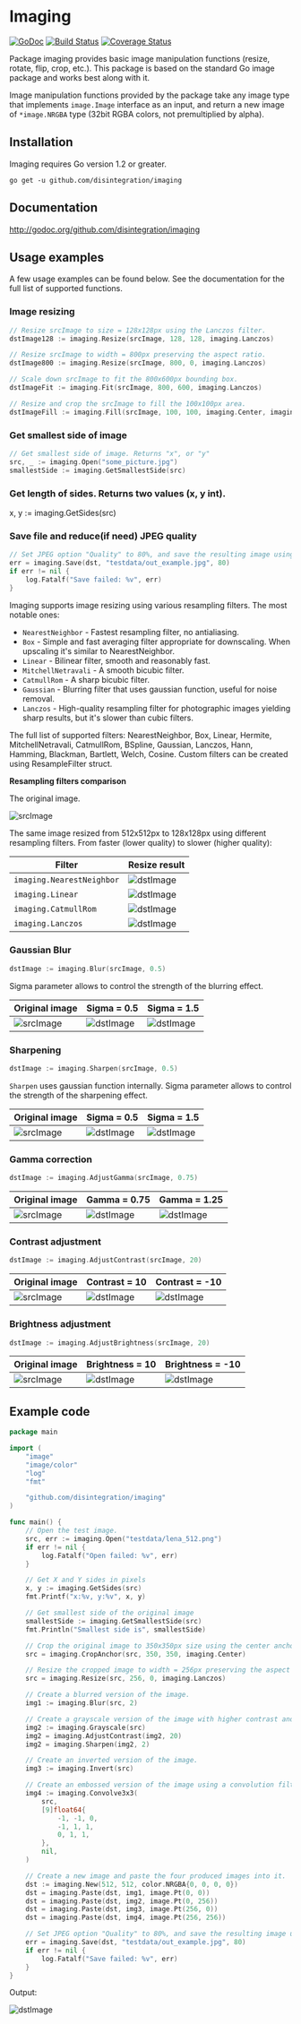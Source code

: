 # Imaging

[![GoDoc](https://godoc.org/github.com/disintegration/imaging?status.svg)](https://godoc.org/github.com/disintegration/imaging)
[![Build Status](https://travis-ci.org/disintegration/imaging.svg?branch=master)](https://travis-ci.org/disintegration/imaging)
[![Coverage Status](https://coveralls.io/repos/github/disintegration/imaging/badge.svg?branch=master)](https://coveralls.io/github/disintegration/imaging?branch=master)

Package imaging provides basic image manipulation functions (resize, rotate, flip, crop, etc.). 
This package is based on the standard Go image package and works best along with it. 

Image manipulation functions provided by the package take any image type 
that implements `image.Image` interface as an input, and return a new image of 
`*image.NRGBA` type (32bit RGBA colors, not premultiplied by alpha).

## Installation

Imaging requires Go version 1.2 or greater.

    go get -u github.com/disintegration/imaging
    
## Documentation

http://godoc.org/github.com/disintegration/imaging

## Usage examples

A few usage examples can be found below. See the documentation for the full list of supported functions. 

### Image resizing

```go
// Resize srcImage to size = 128x128px using the Lanczos filter.
dstImage128 := imaging.Resize(srcImage, 128, 128, imaging.Lanczos)

// Resize srcImage to width = 800px preserving the aspect ratio.
dstImage800 := imaging.Resize(srcImage, 800, 0, imaging.Lanczos)

// Scale down srcImage to fit the 800x600px bounding box.
dstImageFit := imaging.Fit(srcImage, 800, 600, imaging.Lanczos)

// Resize and crop the srcImage to fill the 100x100px area.
dstImageFill := imaging.Fill(srcImage, 100, 100, imaging.Center, imaging.Lanczos)
```

### Get smallest side of image

```go
// Get smallest side of image. Returns "x", or "y"
src, _ := imaging.Open("some_picture.jpg") 
smallestSide := imaging.GetSmallestSide(src)
````

### Get length of sides. Returns two values (x, y int).
x, y := imaging.GetSides(src)


### Save file and reduce(if need) JPEG quality
```go
// Set JPEG option "Quality" to 80%, and save the resulting image using JPEG format.
err = imaging.Save(dst, "testdata/out_example.jpg", 80)
if err != nil {
    log.Fatalf("Save failed: %v", err)
}
```

Imaging supports image resizing using various resampling filters. The most notable ones:
- `NearestNeighbor` - Fastest resampling filter, no antialiasing.
- `Box` - Simple and fast averaging filter appropriate for downscaling. When upscaling it's similar to NearestNeighbor.
- `Linear` - Bilinear filter, smooth and reasonably fast.
- `MitchellNetravali` - А smooth bicubic filter.
- `CatmullRom` - A sharp bicubic filter. 
- `Gaussian` - Blurring filter that uses gaussian function, useful for noise removal.
- `Lanczos` - High-quality resampling filter for photographic images yielding sharp results, but it's slower than cubic filters.

The full list of supported filters:  NearestNeighbor, Box, Linear, Hermite, MitchellNetravali, CatmullRom, BSpline, Gaussian, Lanczos, Hann, Hamming, Blackman, Bartlett, Welch, Cosine. Custom filters can be created using ResampleFilter struct.

**Resampling filters comparison**

The original image.

![srcImage](testdata/lena_512.png)

The same image resized from 512x512px to 128x128px using different resampling filters.
From faster (lower quality) to slower (higher quality):

Filter                    | Resize result
--------------------------|---------------------------------------------
`imaging.NearestNeighbor` | ![dstImage](testdata/out_resize_nearest.png) 
`imaging.Linear`          | ![dstImage](testdata/out_resize_linear.png)
`imaging.CatmullRom`      | ![dstImage](testdata/out_resize_catrom.png)
`imaging.Lanczos`         | ![dstImage](testdata/out_resize_lanczos.png)


### Gaussian Blur

```go
dstImage := imaging.Blur(srcImage, 0.5)
```

Sigma parameter allows to control the strength of the blurring effect.

Original image                     | Sigma = 0.5                            | Sigma = 1.5
-----------------------------------|----------------------------------------|---------------------------------------
![srcImage](testdata/lena_128.png) | ![dstImage](testdata/out_blur_0.5.png) | ![dstImage](testdata/out_blur_1.5.png)

### Sharpening

```go
dstImage := imaging.Sharpen(srcImage, 0.5)
```

`Sharpen` uses gaussian function internally. Sigma parameter allows to control the strength of the sharpening effect.

Original image                     | Sigma = 0.5                               | Sigma = 1.5
-----------------------------------|-------------------------------------------|------------------------------------------
![srcImage](testdata/lena_128.png) | ![dstImage](testdata/out_sharpen_0.5.png) | ![dstImage](testdata/out_sharpen_1.5.png)

### Gamma correction

```go
dstImage := imaging.AdjustGamma(srcImage, 0.75)
```

Original image                     | Gamma = 0.75                             | Gamma = 1.25
-----------------------------------|------------------------------------------|-----------------------------------------
![srcImage](testdata/lena_128.png) | ![dstImage](testdata/out_gamma_0.75.png) | ![dstImage](testdata/out_gamma_1.25.png)

### Contrast adjustment

```go
dstImage := imaging.AdjustContrast(srcImage, 20)
```

Original image                     | Contrast = 10                              | Contrast = -10
-----------------------------------|--------------------------------------------|-------------------------------------------
![srcImage](testdata/lena_128.png) | ![dstImage](testdata/out_contrast_p10.png) | ![dstImage](testdata/out_contrast_m10.png)

### Brightness adjustment

```go
dstImage := imaging.AdjustBrightness(srcImage, 20)
```

Original image                     | Brightness = 10                              | Brightness = -10
-----------------------------------|----------------------------------------------|---------------------------------------------
![srcImage](testdata/lena_128.png) | ![dstImage](testdata/out_brightness_p10.png) | ![dstImage](testdata/out_brightness_m10.png)

## Example code

```go
package main

import (
	"image"
	"image/color"
	"log"
	"fmt"

	"github.com/disintegration/imaging"
)

func main() {
	// Open the test image.
	src, err := imaging.Open("testdata/lena_512.png")
	if err != nil {
		log.Fatalf("Open failed: %v", err)
	}

    // Get X and Y sides in pixels
    x, y := imaging.GetSides(src)
    fmt.Printf("x:%v, y:%v", x, y)

    // Get smallest side of the original image
    smallestSide := imaging.GetSmallestSide(src)
    fmt.Println("Smallest side is", smallestSide)

	// Crop the original image to 350x350px size using the center anchor.
	src = imaging.CropAnchor(src, 350, 350, imaging.Center)

	// Resize the cropped image to width = 256px preserving the aspect ratio.
	src = imaging.Resize(src, 256, 0, imaging.Lanczos)

	// Create a blurred version of the image.
	img1 := imaging.Blur(src, 2)

	// Create a grayscale version of the image with higher contrast and sharpness.
	img2 := imaging.Grayscale(src)
	img2 = imaging.AdjustContrast(img2, 20)
	img2 = imaging.Sharpen(img2, 2)

	// Create an inverted version of the image.
	img3 := imaging.Invert(src)

	// Create an embossed version of the image using a convolution filter.
	img4 := imaging.Convolve3x3(
		src,
		[9]float64{
			-1, -1, 0,
			-1, 1, 1,
			0, 1, 1,
		},
		nil,
	)

	// Create a new image and paste the four produced images into it.
	dst := imaging.New(512, 512, color.NRGBA{0, 0, 0, 0})
	dst = imaging.Paste(dst, img1, image.Pt(0, 0))
	dst = imaging.Paste(dst, img2, image.Pt(0, 256))
	dst = imaging.Paste(dst, img3, image.Pt(256, 0))
	dst = imaging.Paste(dst, img4, image.Pt(256, 256))

	// Set JPEG option "Quality" to 80%, and save the resulting image using JPEG format.
	err = imaging.Save(dst, "testdata/out_example.jpg", 80)
	if err != nil {
		log.Fatalf("Save failed: %v", err)
	}
}
```

Output:

![dstImage](testdata/out_example.jpg)